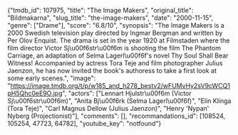 {"tmdb_id": 107975, "title": "The Image Makers", "original_title": "Bildmakarna", "slug_title": "the-image-makers", "date": "2000-11-15", "genre": ["Drame"], "score": "6.8/10", "synopsis": "The Image Makers is a 2000 Swedish television play directed by Ingmar Bergman and written by Per Olov Enquist. The drama is set in the year 1920 at Filmstaden where the film director Victor Sj\u00f6str\u00f6m is shooting the film The Phantom Carriage, an adaptation of Selma Lagerl\u00f6f's novel Thy Soul Shall Bear Witness! Accompanied by actress Tora Teje and film photographer Julius Jaenzon, he has now invited the book's authoress to take a first look at some early scenes.", "image": "https://image.tmdb.org/t/p/w185_and_h278_bestv2/wFUMvHy2sV9cWCQ1pH5Qhc0eE9O.jpg", "actors": ["Lennart Hjulstr\u00f6m (Victor Sj\u00f6str\u00f6m)", "Anita Bj\u00f6rk (Selma Lagerl\u00f6f)", "Elin Klinga (Tora Teje)", "Carl Magnus Dellow (Julius Jaenzon)", "Henry 'Nypan' Nyberg (Projectionist)"], "comments": [], "recommandations_id": [108524, 105254, 47723, 64782], "youtube_key": "notfound"}